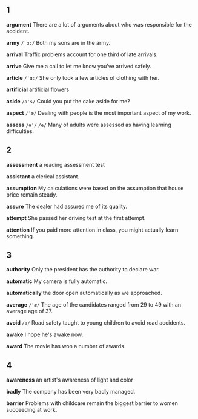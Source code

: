 ## 1
**argument**
There are a lot of arguments about who was responsible for the accident.

**army**
`/ˈɑː/`
Both my sons are in the army.





**arrival**
Traffic problems account for one third of late arrivals.

**arrive**
Give me a call to let me know you've arrived safely.

**article**
`/ˈɑː/`
She only took a few articles of clothing with her.

**artificial**
artificial flowers

**aside**
`/əˈs/`
Could you put the cake aside for me?

**aspect**
`/ˈæ/`
Dealing with people is the most important aspect of my work.

**assess**
`/əˈ/` `/e/`
Many of adults were assessed as having learning difficulties.

## 2
**assessment**
a reading assessment test

**assistant**
a clerical assistant.

**assumption**
My calculations were based on the assumption that house price remain steady.

**assure**
The dealer had assured me of its quality.





**attempt**
She passed her driving test at the first attempt.

**attention**
If you paid more attention in class, you might actually learn something.





## 3


**authority**
Only the president has the authority to declare war.

**automatic**
My camera is fully automatic.

**automatically**
the door open automatically as we approached.



**average**
`/ˈæ/`
The age of the candidates ranged from 29 to 49 with an average age of 37.

**avoid**
`/ə/`
Road safety taught to young children to avoid road accidents.

**awake**
I hope he's awake now.

**award**
The movie has won a number of awards.

## 4


**awareness**
an artist's awareness of light and color





**badly**
The company has been very badly managed.





**barrier**
Problems with childcare remain the biggest barrier to women succeeding at work.

